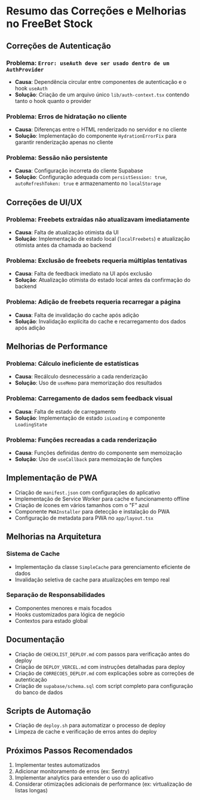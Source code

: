 # Resumo das Correções e Melhorias no FreeBet Stock

## Correções de Autenticação

### Problema: `Error: useAuth deve ser usado dentro de um AuthProvider`
- **Causa**: Dependência circular entre componentes de autenticação e o hook `useAuth`
- **Solução**: Criação de um arquivo único `lib/auth-context.tsx` contendo tanto o hook quanto o provider

### Problema: Erros de hidratação no cliente
- **Causa**: Diferenças entre o HTML renderizado no servidor e no cliente
- **Solução**: Implementação do componente `HydrationErrorFix` para garantir renderização apenas no cliente

### Problema: Sessão não persistente
- **Causa**: Configuração incorreta do cliente Supabase
- **Solução**: Configuração adequada com `persistSession: true`, `autoRefreshToken: true` e armazenamento no `localStorage`

## Correções de UI/UX

### Problema: Freebets extraídas não atualizavam imediatamente
- **Causa**: Falta de atualização otimista da UI
- **Solução**: Implementação de estado local (`localFreebets`) e atualização otimista antes da chamada ao backend

### Problema: Exclusão de freebets requeria múltiplas tentativas
- **Causa**: Falta de feedback imediato na UI após exclusão
- **Solução**: Atualização otimista do estado local antes da confirmação do backend

### Problema: Adição de freebets requeria recarregar a página
- **Causa**: Falta de invalidação do cache após adição
- **Solução**: Invalidação explícita do cache e recarregamento dos dados após adição

## Melhorias de Performance

### Problema: Cálculo ineficiente de estatísticas
- **Causa**: Recálculo desnecessário a cada renderização
- **Solução**: Uso de `useMemo` para memorização dos resultados

### Problema: Carregamento de dados sem feedback visual
- **Causa**: Falta de estado de carregamento
- **Solução**: Implementação de estado `isLoading` e componente `LoadingState`

### Problema: Funções recreadas a cada renderização
- **Causa**: Funções definidas dentro do componente sem memoização
- **Solução**: Uso de `useCallback` para memoização de funções

## Implementação de PWA

- Criação de `manifest.json` com configurações do aplicativo
- Implementação de Service Worker para cache e funcionamento offline
- Criação de ícones em vários tamanhos com o "F" azul
- Componente `PWAInstaller` para detecção e instalação do PWA
- Configuração de metadata para PWA no `app/layout.tsx`

## Melhorias na Arquitetura

### Sistema de Cache
- Implementação da classe `SimpleCache` para gerenciamento eficiente de dados
- Invalidação seletiva de cache para atualizações em tempo real

### Separação de Responsabilidades
- Componentes menores e mais focados
- Hooks customizados para lógica de negócio
- Contextos para estado global

## Documentação

- Criação de `CHECKLIST_DEPLOY.md` com passos para verificação antes do deploy
- Criação de `DEPLOY_VERCEL.md` com instruções detalhadas para deploy
- Criação de `CORRECOES_DEPLOY.md` com explicações sobre as correções de autenticação
- Criação de `supabase/schema.sql` com script completo para configuração do banco de dados

## Scripts de Automação

- Criação de `deploy.sh` para automatizar o processo de deploy
- Limpeza de cache e verificação de erros antes do deploy

## Próximos Passos Recomendados

1. Implementar testes automatizados
2. Adicionar monitoramento de erros (ex: Sentry)
3. Implementar analytics para entender o uso do aplicativo
4. Considerar otimizações adicionais de performance (ex: virtualização de listas longas)
